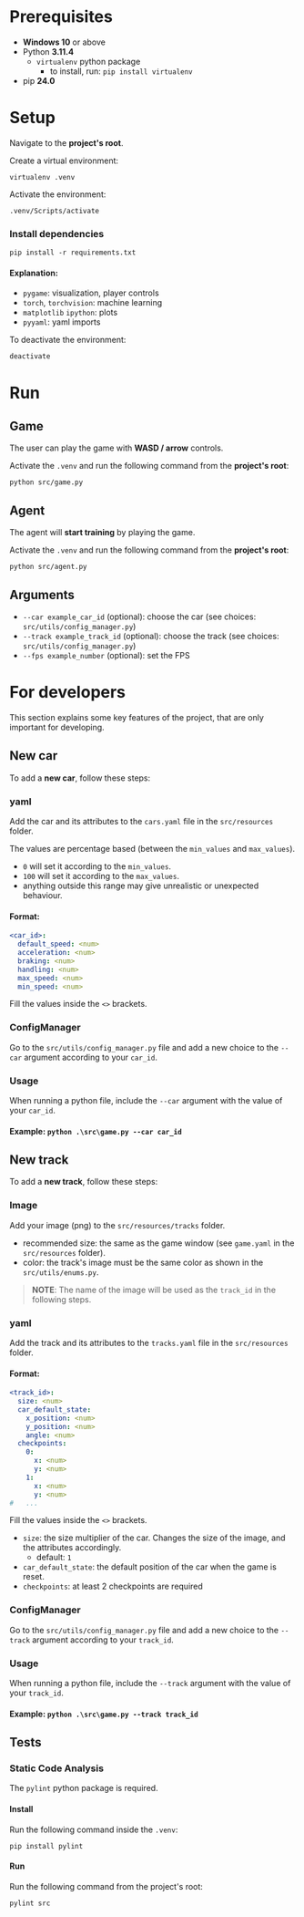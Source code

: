 # Prerequisites

* **Windows 10** or above
* Python **3.11.4**
    * `virtualenv` python package
        * to install, run: `pip install virtualenv`
* pip **24.0**

# Setup

Navigate to the **project's root**.

Create a virtual environment:

```shell
virtualenv .venv
```

Activate the environment:

```shell
.venv/Scripts/activate
```

### Install dependencies

```shell
pip install -r requirements.txt
```

#### Explanation:

* `pygame`: visualization, player controls
* `torch`, `torchvision`: machine learning
* `matplotlib` `ipython`: plots
* `pyyaml`: yaml imports

To deactivate the environment:

```shell
deactivate
```

# Run

## Game

The user can play the game with **WASD / arrow** controls.

Activate the `.venv` and run the following command from the **project's root**:

```shell
python src/game.py
```

## Agent

The agent will **start training** by playing the game.

Activate the `.venv` and run the following command from the **project's root**:

```shell
python src/agent.py
```

## Arguments

* `--car example_car_id` (optional): choose the car (see choices: `src/utils/config_manager.py`)
* `--track example_track_id` (optional): choose the track (see choices: `src/utils/config_manager.py`)
* `--fps example_number` (optional): set the FPS

# For developers

This section explains some key features of the project, that are only important for developing.

## New car

To add a **new car**, follow these steps:

### yaml

Add the car and its attributes to the `cars.yaml` file in the `src/resources` folder.

The values are percentage based (between the `min_values` and `max_values`).

* `0` will set it according to the `min_values`.
* `100` will set it according to the `max_values`.
* anything outside this range may give unrealistic or unexpected behaviour.

#### Format:

```yaml
<car_id>:
  default_speed: <num>
  acceleration: <num>
  braking: <num>
  handling: <num>
  max_speed: <num>
  min_speed: <num>
```

Fill the values inside the `<>` brackets.

### ConfigManager

Go to the `src/utils/config_manager.py` file and add a new choice to the `--car` argument according to your `car_id`.

### Usage

When running a python file, include the `--car` argument with the value of your `car_id`.

#### Example: `python .\src\game.py --car car_id`

## New track

To add a **new track**, follow these steps:

### Image

Add your image (png) to the `src/resources/tracks` folder.

* recommended size: the same as the game window (see `game.yaml` in the `src/resources` folder).
* color: the track's image must be the same color as shown in the `src/utils/enums.py`.

> **NOTE**: The name of the image will be used as the `track_id` in the following steps.

### yaml

Add the track and its attributes to the `tracks.yaml` file in the `src/resources` folder.

#### Format:

```yaml
<track_id>:
  size: <num>
  car_default_state:
    x_position: <num>
    y_position: <num>
    angle: <num>
  checkpoints:
    0:
      x: <num>
      y: <num>
    1:
      x: <num>
      y: <num>
#   ...
```

Fill the values inside the `<>` brackets.

* `size`: the size multiplier of the car. Changes the size of the image, and the attributes accordingly.
    * default: `1`
* `car_default_state`: the default position of the car when the game is reset.
* `checkpoints`: at least 2 checkpoints are required

### ConfigManager

Go to the `src/utils/config_manager.py` file and add a new choice to the `--track` argument according to your `track_id`.

### Usage

When running a python file, include the `--track` argument with the value of your `track_id`.

#### Example: `python .\src\game.py --track track_id`

## Tests

### Static Code Analysis

The `pylint` python package is required.

#### Install

Run the following command inside the `.venv`:

```shell
pip install pylint
```

#### Run

Run the following command from the project's root:

```shell
pylint src
```
